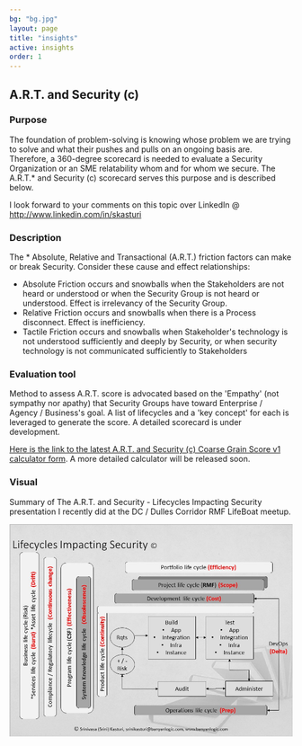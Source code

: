 ```yaml
---
bg: "bg.jpg"
layout: page
title: "insights"
active: insights
order: 1
---
```

## A.R.T. and Security (c)
### Purpose
The foundation of problem-solving is knowing whose problem we are trying to solve and what their pushes and pulls on an ongoing basis are. Therefore, a 360-degree scorecard is needed to evaluate a Security Organization or an SME relatability whom and for whom we secure. The A.R.T.* and Security (c) scorecard serves this purpose and is described below.

I look forward to your comments on this topic over LinkedIn @ <a href="http://www.linkedin.com/in/skasturi">http://www.linkedin.com/in/skasturi</a>

### Description
The * Absolute, Relative and Transactional (A.R.T.) friction factors can make or break Security. Consider these cause and effect relationships:
* Absolute Friction occurs and snowballs when the Stakeholders are not heard or understood or when the Security Group is not heard or understood. Effect is irrelevancy of the Security Group.
* Relative Friction occurs and snowballs when there is a Process disconnect. Effect is inefficiency.
* Tactile Friction occurs and snowballs when Stakeholder's technology is not understood sufficiently and deeply by Security, or when security technology is not communicated sufficiently to Stakeholders

### Evaluation tool
Method to assess A.R.T. score is advocated based on the 'Empathy' (not sympathy nor apathy) that Security Groups have toward Enterprise / Agency / Business's goal. A list of lifecycles and a 'key concept' for each is leveraged to generate the score. A detailed scorecard is under development.

<a href="https://forms.office.com/Pages/ResponsePage.aspx?id=sCcL4y7YvESdCVcMcTuu4OIitblMf7hIhnaXAD0Y67FUQk1DUUIxNTFPTDRTMDdMTlkxOEtTVTRIVy4u" target="_blank">Here is the link to the latest A.R.T. and Security (c) Coarse Grain Score v1 calculator form</a>. A more detailed calculator will be released soon.

### Visual
Summary of The A.R.T. and Security - Lifecycles Impacting Security presentation I recently did at the DC / Dulles Corridor RMF LifeBoat meetup.

![A.R.T. and Security - Lifecycle](/assets/images/artlc.jpg)  